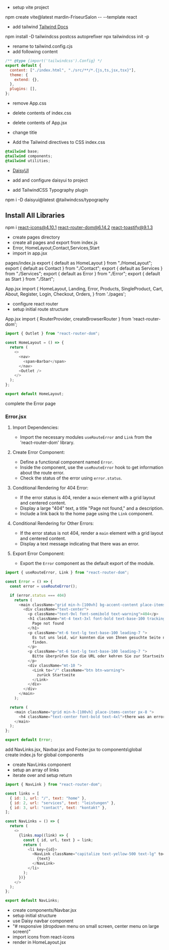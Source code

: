 - setup vite project

npm create vite@latest mardin-FriseurSalon -- --template react

- add tailwind
  [Tailwind Docs](https://tailwindcss.com/docs/guides/vite)

npm install -D tailwindcss postcss autoprefixer
npx tailwindcss init -p

- rename to tailwind.config.cjs
- add following content

```js
/** @type {import('tailwindcss').Config} */
export default {
  content: ["./index.html", "./src/**/*.{js,ts,jsx,tsx}"],
  theme: {
    extend: {},
  },
  plugins: [],
};
```

- remove App.css
- delete contents of index.css
- delete contents of App.jsx
- change title

- Add the Tailwind directives to CSS index.css

```css
@tailwind base;
@tailwind components;
@tailwind utilities;
```

- [DaisyUI](https://daisyui.com/)

- add and configure daisyui to project
- add TailwindCSS Typography plugin

npm i -D daisyui@latest @tailwindcss/typography

## Install All Libraries

npm i react-icons@4.10.1 react-router-dom@6.14.2 react-toastify@9.1.3

- create pages directory
- create all pages and export from index.js
- Error, HomeLayout,Contact,Services,Start
- import in app.jsx

pages/index.js
export { default as HomeLayout } from "./HomeLayout";
export { default as Contact } from "./Contact";
export { default as Services } from "./Services";
export { default as Error } from "./Error";
export { default as Start } from "./Start";

App.jsx
import {
HomeLayout,
Landing,
Error,
Products,
SingleProduct,
Cart,
About,
Register,
Login,
Checkout,
Orders,
} from './pages';

- configure react router
- setup initial route structure

App.jsx
import { RouterProvider, createBrowserRouter } from 'react-router-dom';

```js
import { Outlet } from "react-router-dom";

const HomeLayout = () => {
  return (
    <>
      <nav>
        <span>Barbar</span>
      </nav>
      <Outlet />
    </>
  );
};

export default HomeLayout;
```

complete the Error page

### Error.jsx

1. Import Dependencies:

   - Import the necessary modules `useRouteError` and `Link` from the 'react-router-dom' library.

2. Create Error Component:

   - Define a functional component named `Error`.
   - Inside the component, use the `useRouteError` hook to get information about the route error.
   - Check the status of the error using `error.status`.

3. Conditional Rendering for 404 Error:

   - If the error status is 404, render a `main` element with a grid layout and centered content.
   - Display a large "404" text, a title "Page not found," and a description.
   - Include a link back to the home page using the `Link` component.

4. Conditional Rendering for Other Errors:

   - If the error status is not 404, render a `main` element with a grid layout and centered content.
   - Display a text message indicating that there was an error.

5. Export Error Component:
   - Export the `Error` component as the default export of the module.

```js
import { useRouteError, Link } from "react-router-dom";

const Error = () => {
  const error = useRouteError();

  if (error.status === 404)
    return (
      <main className="grid min-h-[100vh] bg-accent-content place-items-center px-8 ">
        <div className="text-center">
          <p className="text-9xl font-semibold text-warning">404</p>
          <h1 className="mt-4 text-3xl font-bold text-base-100 tracking-tight sm:text-5xl">
            Page not found
          </h1>
          <p className="mt-6 text-lg text-base-100 leading-7 ">
            Es tut uns leid, wir konnten die von Ihnen gesuchte Seite nicht
            finden.
          </p>
          <p className="mt-6 text-lg text-base-100 leading-7 ">
            Bitte überprüfen Sie die URL oder kehren Sie zur Startseite zurück.
          </p>
          <div className="mt-10 ">
            <Link to="/" className="btn btn-warning">
              zurück Startseite
            </Link>
          </div>
        </div>
      </main>
    );

  return (
    <main className="grid min-h-[100vh] place-items-center px-8 ">
      <h4 className="text-center font-bold text-4xl">there was an error... </h4>
    </main>
  );
};

export default Error;
```

add NavLinks.jsx, Navbar.jsx and Footer.jsx to components\global\
create index.js for global components

- create NavLinks component
- setup an array of links
- iterate over and setup return

```js
import { NavLink } from "react-router-dom";

const links = [
  { id: 1, url: "/", text: "home" },
  { id: 2, url: "services", text: "leistungen" },
  { id: 3, url: "contact", text: "kontakt" },
];

const NavLinks = () => {
  return (
    <>
      {links.map((link) => {
        const { id, url, text } = link;
        return (
          <li key={id}>
            <NavLink className="capitalize text-yellow-500 text-lg" to={url}>
              {text}
            </NavLink>
          </li>
        );
      })}
    </>
  );
};

export default NavLinks;
```

- create components/Navbar.jsx
- setup initial structure
- use Daisy navbar component
- "# responsive (dropdown menu on small screen, center menu on large screen)"
- import icons from react-icons
- render in HomeLayout.jsx
